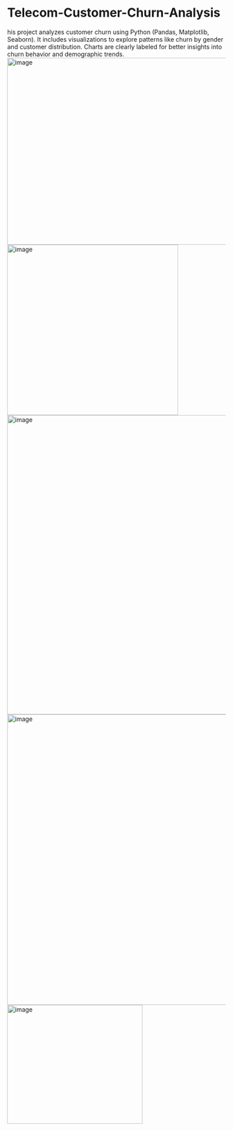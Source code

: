 # Telecom-Customer-Churn-Analysis
his project analyzes customer churn using Python (Pandas, Matplotlib, Seaborn). It includes visualizations to explore patterns like churn by gender and customer distribution. Charts are clearly labeled for better insights into churn behavior and demographic trends.
<img width="566" height="431" alt="image" src="https://github.com/user-attachments/assets/37e0dece-80ad-4716-94e8-f10b24b61c3d" />
<img width="394" height="393" alt="image" src="https://github.com/user-attachments/assets/56c2a515-d656-489d-a2b6-707bd21b47a7" />
<img width="1088" height="690" alt="image" src="https://github.com/user-attachments/assets/981899f4-5df1-4332-b5e7-50790e8098fc" />
<img width="553" height="670" alt="image" src="https://github.com/user-attachments/assets/91d8b3b9-c000-4ae1-a96b-99cbe52c9429" />
<img width="312" height="274" alt="image" src="https://github.com/user-attachments/assets/3ec6ceda-9ebc-4a16-9313-0d258ce8062e" />
